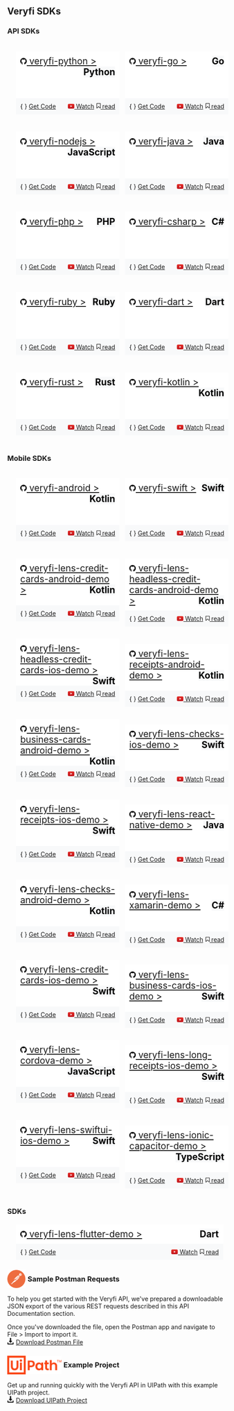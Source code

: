 ## Veryfi SDKs

### API SDKs

<div class="row" style="display: flex; flex-direction: row">
    <div class="col" style="display: flex; flex-direction: column; width: 50%">
        <div class="card" style="width: 95%; margin: 20px">
            <div class="card-body">
                <div style="background-color: white; padding: 10px; font-size: 21px; min-height: 88px">
                    <a class="card-title" href="https://github.com/veryfi/veryfi-python" target="_blank">
                        <img src="../assets/git-hub-icon.png" style="width: 15px" /> veryfi-python > </a>
                    <span class="card-text"
                        style="color: black;font-size: 21px; font-weight: bold; background-color: #f8f9fa;float: right">Python
                    </span>
                </div>
                <div style="background-color: #f8f9fa; padding: 10px">
                    <span style="color: black">{ </span><span>}</span>
                    <a href="https://github.com/veryfi/veryfi-python" class="btn btn-primary">Get Code</a>
                    <a href="https://www.veryfi.com/python" class="btn btn-primary" style="float: right">
                        <img src="../assets/bookmark-icon.png" style="width: 10px;"> read
                    </a>
                    <a href="https://www.youtube.com/watch?v=CwNkFxVEwuo&ab_channel=Veryfi" class="btn btn-primary"
                        style="float: right; margin-right: 5px">
                        <img src="../assets/youtube-icon.jpeg" style="width: 15px"> Watch
                    </a>
                </div>
            </div>
        </div>
        <div class="card" style="width: 95%; margin: 20px">
            <div class="card-body">
                <div style="background-color: white; padding: 10px; font-size: 21px; min-height: 88px">
                    <a class="card-title" href="https://github.com/veryfi/veryfi-nodejs" target="_blank">
                        <img src="../assets/git-hub-icon.png" style="width: 15px" /> veryfi-nodejs > </a>
                    <span class="card-text"
                        style="color: black;font-size: 21px; font-weight: bold; background-color: #f8f9fa;float: right">JavaScript
                    </span>
                </div>
                <div style="background-color: #f8f9fa; padding: 10px">
                    <span style="color: black">{ </span><span>}</span>
                    <a href="https://github.com/veryfi/veryfi-nodejs" class="btn btn-primary">Get Code</a>
                    <a href="https://www.veryfi.com/nodejs" class="btn btn-primary" style="float: right">
                        <img src="../assets/bookmark-icon.png" style="width: 10px;"> read
                    </a>
                    <a href="https://www.youtube.com/watch?v=PcJdgnvyfBc&ab_channel=Veryfi" class="btn btn-primary"
                        style="float: right; margin-right: 5px">
                        <img src="../assets/youtube-icon.jpeg" style="width: 15px"> Watch
                    </a>
                </div>
            </div>
        </div>
        <div class="card" style="width: 95%; margin: 20px">
            <div class="card-body">
                <div style="background-color: white; padding: 10px; font-size: 21px; min-height: 88px">
                    <a class="card-title" href="https://github.com/veryfi/veryfi-php" target="_blank">
                        <img src="../assets/git-hub-icon.png" style="width: 15px" /> veryfi-php > </a>
                    <span class="card-text"
                        style="color: black;font-size: 21px; font-weight: bold; background-color: #f8f9fa;float: right">PHP
                    </span>
                </div>
                <div style="background-color: #f8f9fa; padding: 10px">
                    <span style="color: black">{ </span><span>}</span>
                    <a href="https://github.com/veryfi/veryfi-php" class="btn btn-primary">Get Code</a>
                    <a href="https://www.veryfi.com/php" class="btn btn-primary" style="float: right">
                        <img src="../assets/bookmark-icon.png" style="width: 10px;"> read
                    </a>
                    <a href="https://www.youtube.com/watch?v=b_TQyj08Ffg&ab_channel=Veryfi" class="btn btn-primary"
                        style="float: right; margin-right: 5px">
                        <img src="../assets/youtube-icon.jpeg" style="width: 15px"> Watch
                    </a>
                </div>
            </div>
        </div>
        <div class="card" style="width: 95%; margin: 20px">
            <div class="card-body">
                <div style="background-color: white; padding: 10px; font-size: 21px; min-height: 88px">
                    <a class="card-title" href="https://github.com/veryfi/veryfi-ruby" target="_blank">
                        <img src="../assets/git-hub-icon.png" style="width: 15px" /> veryfi-ruby > </a>
                    <span class="card-text"
                        style="color: black;font-size: 21px; font-weight: bold; background-color: #f8f9fa;float: right">Ruby
                    </span>
                </div>
                <div style="background-color: #f8f9fa; padding: 10px">
                    <span style="color: black">{ </span><span>}</span>
                    <a href="https://github.com/veryfi/veryfi-ruby" class="btn btn-primary">Get Code</a>
                    <a href="https://www.veryfi.com/ruby" class="btn btn-primary" style="float: right">
                        <img src="../assets/bookmark-icon.png" style="width: 10px;"> read
                    </a>
                    <a href="https://www.youtube.com/watch?v=-x-eq4KQTAE&ab_channel=Veryfi" class="btn btn-primary"
                        style="float: right; margin-right: 5px">
                        <img src="../assets/youtube-icon.jpeg" style="width: 15px"> Watch
                    </a>
                </div>
            </div>
        </div>
        <div class="card" style="width: 95%; margin: 20px">
            <div class="card-body">
                <div style="background-color: white; padding: 10px; font-size: 21px; min-height: 88px">
                    <a class="card-title" href="https://github.com/veryfi/veryfi-rust" target="_blank">
                        <img src="../assets/git-hub-icon.png" style="width: 15px" /> veryfi-rust > </a>
                    <span class="card-text"
                        style="color: black;font-size: 21px; font-weight: bold; background-color: #f8f9fa;float: right">Rust
                    </span>
                </div>
                <div style="background-color: #f8f9fa; padding: 10px">
                    <span style="color: black">{ </span><span>}</span>
                    <a href="https://github.com/veryfi/veryfi-rust" class="btn btn-primary">Get Code</a>
                    <a href="https://www.veryfi.com/rust" class="btn btn-primary" style="float: right">
                        <img src="../assets/bookmark-icon.png" style="width: 10px;"> read
                    </a>
                    <a href="https://www.youtube.com/c/Veryfi/search" class="btn btn-primary"
                        style="float: right; margin-right: 5px">
                        <img src="../assets/youtube-icon.jpeg" style="width: 15px"> Watch
                    </a>
                </div>
            </div>
        </div>
    </div>
    <div class="col" style="display: flex; flex-direction: column; width: 50%">
        <div class="card" style="width: 95%; margin: 20px">
            <div class="card-body">
                <div style="background-color: white; padding: 10px; font-size: 21px; min-height: 88px">
                    <a class="card-title" href="https://github.com/veryfi/veryfi-go" target="_blank">
                        <img src="../assets/git-hub-icon.png" style="width: 15px" /> veryfi-go > </a>
                    <span class="card-text"
                        style="color: black;font-size: 21px; font-weight: bold; background-color: #f8f9fa;float: right">Go
                    </span>
                </div>
                <div style="background-color: #f8f9fa; padding: 10px">
                    <span style="color: black">{ </span><span>}</span>
                    <a href="https://github.com/veryfi/veryfi-go" class="btn btn-primary">Get Code</a>
                    <a href="https://www.veryfi.com/go" class="btn btn-primary" style="float: right">
                        <img src="../assets/bookmark-icon.png" style="width: 10px;"> read
                    </a>
                    <a href="https://www.youtube.com/watch?v=HK-7lvY5J9E&ab_channel=Veryfi" class="btn btn-primary"
                        style="float: right; margin-right: 5px">
                        <img src="../assets/youtube-icon.jpeg" style="width: 15px"> Watch
                    </a>
                </div>
            </div>
        </div>
        <div class="card" style="width: 95%; margin: 20px">
            <div class="card-body">
                <div style="background-color: white; padding: 10px; font-size: 21px; min-height: 88px">
                    <a class="card-title" href="https://github.com/veryfi/veryfi-java" target="_blank">
                        <img src="../assets/git-hub-icon.png" style="width: 15px" /> veryfi-java > </a>
                    <span class="card-text"
                        style="color: black;font-size: 21px; font-weight: bold; background-color: #f8f9fa;float: right">Java
                    </span>
                </div>
                <div style="background-color: #f8f9fa; padding: 10px">
                    <span style="color: black">{ </span><span>}</span>
                    <a href="https://github.com/veryfi/veryfi-java" class="btn btn-primary">Get Code</a>
                    <a href="https://www.veryfi.com/java" class="btn btn-primary" style="float: right">
                        <img src="../assets/bookmark-icon.png" style="width: 10px;"> read
                    </a>
                    <a href="https://www.youtube.com/c/Veryfi/search" class="btn btn-primary"
                        style="float: right; margin-right: 5px">
                        <img src="../assets/youtube-icon.jpeg" style="width: 15px"> Watch
                    </a>
                </div>
            </div>
        </div>
        <div class="card" style="width: 95%; margin: 20px">
            <div class="card-body">
                <div style="background-color: white; padding: 10px; font-size: 21px; min-height: 88px">
                    <a class="card-title" href="https://github.com/veryfi/veryfi-csharp" target="_blank">
                        <img src="../assets/git-hub-icon.png" style="width: 15px" /> veryfi-csharp > </a>
                    <span class="card-text"
                        style="color: black;font-size: 21px; font-weight: bold; background-color: #f8f9fa;float: right">C#
                    </span>
                </div>
                <div style="background-color: #f8f9fa; padding: 10px">
                    <span style="color: black">{ </span><span>}</span>
                    <a href="https://github.com/veryfi/veryfi-csharp" class="btn btn-primary">Get Code</a>
                    <a href="https://www.veryfi.com/csharp" class="btn btn-primary" style="float: right">
                        <img src="../assets/bookmark-icon.png" style="width: 10px;"> read
                    </a>
                    <a href="https://www.youtube.com/c/Veryfi/search" class="btn btn-primary"
                        style="float: right; margin-right: 5px">
                        <img src="../assets/youtube-icon.jpeg" style="width: 15px"> Watch
                    </a>
                </div>
            </div>
        </div>
        <div class="card" style="width: 95%; margin: 20px">
            <div class="card-body">
                <div style="background-color: white; padding: 10px; font-size: 21px; min-height: 88px">
                    <a class="card-title" href="https://github.com/veryfi/veryfi-dart" target="_blank">
                        <img src="../assets/git-hub-icon.png" style="width: 15px" /> veryfi-dart > </a>
                    <span class="card-text"
                        style="color: black;font-size: 21px; font-weight: bold; background-color: #f8f9fa;float: right">Dart
                    </span>
                </div>
                <div style="background-color: #f8f9fa; padding: 10px">
                    <span style="color: black">{ </span><span>}</span>
                    <a href="https://github.com/veryfi/veryfi-dart" class="btn btn-primary">Get Code</a>
                    <a href="https://www.veryfi.com/dart" class="btn btn-primary" style="float: right">
                        <img src="../assets/bookmark-icon.png" style="width: 10px;"> read
                    </a>
                    <a href="https://www.youtube.com/c/Veryfi/search" class="btn btn-primary"
                        style="float: right; margin-right: 5px">
                        <img src="../assets/youtube-icon.jpeg" style="width: 15px"> Watch
                    </a>
                </div>
            </div>
        </div>
        <div class="card" style="width: 95%; margin: 20px">
            <div class="card-body">
                <div style="background-color: white; padding: 10px; font-size: 21px; min-height: 88px">
                    <a class="card-title" href="https://github.com/veryfi/veryfi-kotlin" target="_blank">
                        <img src="../assets/git-hub-icon.png" style="width: 15px" /> veryfi-kotlin > </a>
                    <span class="card-text"
                        style="color: black;font-size: 21px; font-weight: bold; background-color: #f8f9fa;float: right">Kotlin
                    </span>
                </div>
                <div style="background-color: #f8f9fa; padding: 10px">
                    <span style="color: black">{ </span><span>}</span>
                    <a href="https://github.com/veryfi/veryfi-kotlin" class="btn btn-primary">Get Code</a>
                    <a href="https://www.veryfi.com/kotlin" class="btn btn-primary" style="float: right">
                        <img src="../assets/bookmark-icon.png" style="width: 10px;"> read
                    </a>
                    <a href="https://www.youtube.com/c/Veryfi/search" class="btn btn-primary"
                        style="float: right; margin-right: 5px">
                        <img src="../assets/youtube-icon.jpeg" style="width: 15px"> Watch
                    </a>
                </div>
            </div>
        </div>
    </div>
</div>

### Mobile SDKs

<div class="row" style="display: flex; flex-direction: row">
    <div class="col" style="display: flex; flex-direction: column; width: 50%">
        <div class="card" style="width: 95%; margin: 20px">
            <div class="card-body">
                <div style="background-color: white; padding: 10px; font-size: 21px; min-height: 88px">
                    <a class="card-title" href="https://github.com/veryfi/veryfi-android" target="_blank">
                        <img src="../assets/git-hub-icon.png" style="width: 15px" /> veryfi-android > </a>
                    <span class="card-text"
                        style="color: black;font-size: 21px; font-weight: bold; background-color: #f8f9fa;float: right">Kotlin
                    </span>
                </div>
                <div style="background-color: #f8f9fa; padding: 10px">
                    <span style="color: black">{ </span><span>}</span>
                    <a href="https://github.com/veryfi/veryfi-android" class="btn btn-primary">Get Code</a>
                    <a href="https://www.veryfi.com/android" class="btn btn-primary" style="float: right">
                        <img src="../assets/bookmark-icon.png" style="width: 10px;"> read
                    </a>
                    <a href="https://www.youtube.com/watch?v=QeMZxg2YlnI&ab_channel=Veryfi" class="btn btn-primary"
                        style="float: right; margin-right: 5px">
                        <img src="../assets/youtube-icon.jpeg" style="width: 15px"> Watch
                    </a>
                </div>
            </div>
        </div>
        <div class="card" style="width: 95%; margin: 20px">
            <div class="card-body">
                <div style="background-color: white; padding: 10px; font-size: 21px; min-height: 88px">
                    <a class="card-title" href="https://github.com/veryfi/veryfi-lens-credit-cards-android-demo"
                        target="_blank">
                        <img src="../assets/git-hub-icon.png" style="width: 15px" />
                        veryfi-lens-credit-cards-android-demo > </a>
                    <span class="card-text"
                        style="color: black;font-size: 21px; font-weight: bold; background-color: #f8f9fa;float: right">Kotlin
                    </span>
                </div>
                <div style="background-color: #f8f9fa; padding: 10px">
                    <span style="color: black">{ </span><span>}</span>
                    <a href="https://github.com/veryfi/veryfi-lens-credit-cards-android-demo"
                        class="btn btn-primary">Get Code</a>
                    <a href="https://www.veryfi.com/lens" class="btn btn-primary" style="float: right">
                        <img src="../assets/bookmark-icon.png" style="width: 10px;"> read
                    </a>
                    <a href="https://www.youtube.com/watch?v=QeMZxg2YlnI&ab_channel=Veryfi" class="btn btn-primary"
                        style="float: right; margin-right: 5px">
                        <img src="../assets/youtube-icon.jpeg" style="width: 15px"> Watch
                    </a>
                </div>
            </div>
        </div>
        <div class="card" style="width: 95%; margin: 20px">
            <div class="card-body">
                <div style="background-color: white; padding: 10px; font-size: 21px; min-height: 88px">
                    <a class="card-title" href="https://github.com/veryfi/veryfi-lens-headless-credit-cards-ios-demo"
                        target="_blank">
                        <img src="../assets/git-hub-icon.png" style="width: 15px" />
                        veryfi-lens-headless-credit-cards-ios-demo > </a>
                    <span class="card-text"
                        style="color: black;font-size: 21px; font-weight: bold; background-color: #f8f9fa;float: right">Swift
                    </span>
                </div>
                <div style="background-color: #f8f9fa; padding: 10px">
                    <span style="color: black">{ </span><span>}</span>
                    <a href="https://github.com/veryfi/veryfi-lens-headless-credit-cards-ios-demo"
                        class="btn btn-primary">Get Code</a>
                    <a href="https://www.veryfi.com/lens" class="btn btn-primary" style="float: right">
                        <img src="../assets/bookmark-icon.png" style="width: 10px;"> read
                    </a>
                    <a href="https://www.youtube.com/watch?v=QeMZxg2YlnI&ab_channel=Veryfi" class="btn btn-primary"
                        style="float: right; margin-right: 5px">
                        <img src="../assets/youtube-icon.jpeg" style="width: 15px"> Watch
                    </a>
                </div>
            </div>
        </div>
        <div class="card" style="width: 95%; margin: 20px">
            <div class="card-body">
                <div style="background-color: white; padding: 10px; font-size: 21px; min-height: 88px">
                    <a class="card-title" href="https://github.com/veryfi/veryfi-lens-business-cards-android-demo"
                        target="_blank">
                        <img src="../assets/git-hub-icon.png" style="width: 15px" />
                        veryfi-lens-business-cards-android-demo > </a>
                    <span class="card-text"
                        style="color: black;font-size: 21px; font-weight: bold; background-color: #f8f9fa;float: right">Kotlin
                    </span>
                </div>
                <div style="background-color: #f8f9fa; padding: 10px">
                    <span style="color: black">{ </span><span>}</span>
                    <a href="https://github.com/veryfi/veryfi-lens-business-cards-android-demo"
                        class="btn btn-primary">Get Code</a>
                    <a href="https://www.veryfi.com/lens" class="btn btn-primary" style="float: right">
                        <img src="../assets/bookmark-icon.png" style="width: 10px;"> read
                    </a>
                    <a href="https://www.youtube.com/watch?v=QeMZxg2YlnI&ab_channel=Veryfi" class="btn btn-primary"
                        style="float: right; margin-right: 5px">
                        <img src="../assets/youtube-icon.jpeg" style="width: 15px"> Watch
                    </a>
                </div>
            </div>
        </div>
        <div class="card" style="width: 95%; margin: 20px">
            <div class="card-body">
                <div style="background-color: white; padding: 10px; font-size: 21px; min-height: 88px">
                    <a class="card-title" href="https://github.com/veryfi/veryfi-lens-receipts-ios-demo"
                        target="_blank">
                        <img src="../assets/git-hub-icon.png" style="width: 15px" /> veryfi-lens-receipts-ios-demo > </a>
                    <span class="card-text"
                        style="color: black;font-size: 21px; font-weight: bold; background-color: #f8f9fa;float: right">Swift
                    </span>
                </div>
                <div style="background-color: #f8f9fa; padding: 10px">
                    <span style="color: black">{ </span><span>}</span>
                    <a href="https://github.com/veryfi/veryfi-lens-receipts-ios-demo" class="btn btn-primary">Get
                        Code</a>
                    <a href="https://www.veryfi.com/lens" class="btn btn-primary" style="float: right">
                        <img src="../assets/bookmark-icon.png" style="width: 10px;"> read
                    </a>
                    <a href="https://www.youtube.com/watch?v=QeMZxg2YlnI&ab_channel=Veryfi" class="btn btn-primary"
                        style="float: right; margin-right: 5px">
                        <img src="../assets/youtube-icon.jpeg" style="width: 15px"> Watch
                    </a>
                </div>
            </div>
        </div>
        <div class="card" style="width: 95%; margin: 20px">
            <div class="card-body">
                <div style="background-color: white; padding: 10px; font-size: 21px; min-height: 88px">
                    <a class="card-title" href="https://github.com/veryfi/veryfi-lens-checks-android-demo"
                        target="_blank">
                        <img src="../assets/git-hub-icon.png" style="width: 15px" /> veryfi-lens-checks-android-demo >
                    </a>
                    <span class="card-text"
                        style="color: black;font-size: 21px; font-weight: bold; background-color: #f8f9fa;float: right">Kotlin
                    </span>
                </div>
                <div style="background-color: #f8f9fa; padding: 10px">
                    <span style="color: black">{ </span><span>}</span>
                    <a href="https://github.com/veryfi/veryfi-lens-checks-android-demo" class="btn btn-primary">Get
                        Code</a>
                    <a href="https://www.veryfi.com/lens" class="btn btn-primary" style="float: right">
                        <img src="../assets/bookmark-icon.png" style="width: 10px;"> read
                    </a>
                    <a href="https://www.youtube.com/watch?v=QeMZxg2YlnI&ab_channel=Veryfi" class="btn btn-primary"
                        style="float: right; margin-right: 5px">
                        <img src="../assets/youtube-icon.jpeg" style="width: 15px"> Watch
                    </a>
                </div>
            </div>
        </div>
        <div class="card" style="width: 95%; margin: 20px">
            <div class="card-body">
                <div style="background-color: white; padding: 10px; font-size: 21px; min-height: 88px">
                    <a class="card-title" href="https://github.com/veryfi/veryfi-lens-credit-cards-ios-demo"
                        target="_blank">
                        <img src="../assets/git-hub-icon.png" style="width: 15px" /> veryfi-lens-credit-cards-ios-demo >
                    </a>
                    <span class="card-text"
                        style="color: black;font-size: 21px; font-weight: bold; background-color: #f8f9fa;float: right">Swift
                    </span>
                </div>
                <div style="background-color: #f8f9fa; padding: 10px">
                    <span style="color: black">{ </span><span>}</span>
                    <a href="https://github.com/veryfi/veryfi-lens-credit-cards-ios-demo" class="btn btn-primary">Get
                        Code</a>
                    <a href="https://www.veryfi.com/lens" class="btn btn-primary" style="float: right">
                        <img src="../assets/bookmark-icon.png" style="width: 10px;"> read
                    </a>
                    <a href="https://www.youtube.com/watch?v=QeMZxg2YlnI&ab_channel=Veryfi" class="btn btn-primary"
                        style="float: right; margin-right: 5px">
                        <img src="../assets/youtube-icon.jpeg" style="width: 15px"> Watch
                    </a>
                </div>
            </div>
        </div>
        <div class="card" style="width: 95%; margin: 20px">
            <div class="card-body">
                <div style="background-color: white; padding: 10px; font-size: 21px; min-height: 88px">
                    <a class="card-title" href="https://github.com/veryfi/veryfi-lens-cordova-demo" target="_blank">
                        <img src="../assets/git-hub-icon.png" style="width: 15px" /> veryfi-lens-cordova-demo > </a>
                    <span class="card-text"
                        style="color: black;font-size: 21px; font-weight: bold; background-color: #f8f9fa;float: right">JavaScript
                    </span>
                </div>
                <div style="background-color: #f8f9fa; padding: 10px">
                    <span style="color: black">{ </span><span>}</span>
                    <a href="https://github.com/veryfi/veryfi-lens-cordova-demo" class="btn btn-primary">Get Code</a>
                    <a href="https://www.veryfi.com/lens" class="btn btn-primary" style="float: right">
                        <img src="../assets/bookmark-icon.png" style="width: 10px;"> read
                    </a>
                    <a href="https://www.youtube.com/watch?v=QeMZxg2YlnI&ab_channel=Veryfi" class="btn btn-primary"
                        style="float: right; margin-right: 5px">
                        <img src="../assets/youtube-icon.jpeg" style="width: 15px"> Watch
                    </a>
                </div>
            </div>
        </div>
        <div class="card" style="width: 95%; margin: 20px">
            <div class="card-body">
                <div style="background-color: white; padding: 10px; font-size: 21px; min-height: 88px">
                    <a class="card-title" href="https://github.com/veryfi/veryfi-lens-swiftui-ios-demo" target="_blank">
                        <img src="../assets/git-hub-icon.png" style="width: 15px" /> veryfi-lens-swiftui-ios-demo > </a>
                    <span class="card-text"
                        style="color: black;font-size: 21px; font-weight: bold; background-color: #f8f9fa;float: right">Swift
                    </span>
                </div>
                <div style="background-color: #f8f9fa; padding: 10px">
                    <span style="color: black">{ </span><span>}</span>
                    <a href="https://github.com/veryfi/veryfi-lens-swiftui-ios-demo" class="btn btn-primary">Get
                        Code</a>
                    <a href="https://www.veryfi.com/lens" class="btn btn-primary" style="float: right">
                        <img src="../assets/bookmark-icon.png" style="width: 10px;"> read
                    </a>
                    <a href="https://www.youtube.com/watch?v=QeMZxg2YlnI&ab_channel=Veryfi" class="btn btn-primary"
                        style="float: right; margin-right: 5px">
                        <img src="../assets/youtube-icon.jpeg" style="width: 15px"> Watch
                    </a>
                </div>
            </div>
        </div>
    </div>
    <div class="col" style="display: flex; flex-direction: column; width: 50%">
        <div class="card" style="width: 95%; margin: 20px">
            <div class="card-body">
                <div style="background-color: white; padding: 10px; font-size: 21px; min-height: 88px">
                    <a class="card-title" href="https://github.com/veryfi/veryfi-swift" target="_blank">
                        <img src="../assets/git-hub-icon.png" style="width: 15px" /> veryfi-swift > </a>
                    <span class="card-text"
                        style="color: black;font-size: 21px; font-weight: bold; background-color: #f8f9fa;float: right">Swift
                    </span>
                </div>
                <div style="background-color: #f8f9fa; padding: 10px">
                    <span style="color: black">{ </span><span>}</span>
                    <a href="https://github.com/veryfi/veryfi-swift" class="btn btn-primary">Get Code</a>
                    <a href="https://www.veryfi.com/swift" class="btn btn-primary" style="float: right">
                        <img src="../assets/bookmark-icon.png" style="width: 10px;"> read
                    </a>
                    <a href="https://www.youtube.com/watch?v=QeMZxg2YlnI&ab_channel=Veryfi" class="btn btn-primary"
                        style="float: right; margin-right: 5px">
                        <img src="../assets/youtube-icon.jpeg" style="width: 15px"> Watch
                    </a>
                </div>
            </div>
        </div>
        <div class="card" style="width: 95%; margin: 20px">
            <div class="card-body">
                <div style="background-color: white; padding: 10px; font-size: 21px; min-height: 88px">
                    <a class="card-title"
                        href="https://github.com/veryfi/veryfi-lens-headless-credit-cards-android-demo" target="_blank">
                        <img src="../assets/git-hub-icon.png" style="width: 15px" />
                        veryfi-lens-headless-credit-cards-android-demo > </a>
                    <span class="card-text"
                        style="color: black;font-size: 21px; font-weight: bold; background-color: #f8f9fa;float: right">Kotlin
                    </span>
                </div>
                <div style="background-color: #f8f9fa; padding: 10px">
                    <span style="color: black">{ </span><span>}</span>
                    <a href="https://github.com/veryfi/veryfi-lens-headless-credit-cards-android-demo"
                        class="btn btn-primary">Get Code</a>
                    <a href="https://www.veryfi.com/lens" class="btn btn-primary" style="float: right">
                        <img src="../assets/bookmark-icon.png" style="width: 10px;"> read
                    </a>
                    <a href="https://www.youtube.com/watch?v=QeMZxg2YlnI&ab_channel=Veryfi" class="btn btn-primary"
                        style="float: right; margin-right: 5px">
                        <img src="../assets/youtube-icon.jpeg" style="width: 15px"> Watch
                    </a>
                </div>
            </div>
        </div>
        <div class="card" style="width: 95%; margin: 20px">
            <div class="card-body">
                <div style="background-color: white; padding: 10px; font-size: 21px; min-height: 88px">
                    <a class="card-title" href="https://github.com/veryfi/veryfi-lens-receipts-android-demo"
                        target="_blank">
                        <img src="../assets/git-hub-icon.png" style="width: 15px" /> veryfi-lens-receipts-android-demo >
                    </a>
                    <span class="card-text"
                        style="color: black;font-size: 21px; font-weight: bold; background-color: #f8f9fa;float: right">Kotlin
                    </span>
                </div>
                <div style="background-color: #f8f9fa; padding: 10px">
                    <span style="color: black">{ </span><span>}</span>
                    <a href="https://github.com/veryfi/veryfi-lens-receipts-android-demo" class="btn btn-primary">Get
                        Code</a>
                    <a href="https://www.veryfi.com/lens" class="btn btn-primary" style="float: right">
                        <img src="../assets/bookmark-icon.png" style="width: 10px;"> read
                    </a>
                    <a href="https://www.youtube.com/watch?v=QeMZxg2YlnI&ab_channel=Veryfi" class="btn btn-primary"
                        style="float: right; margin-right: 5px">
                        <img src="../assets/youtube-icon.jpeg" style="width: 15px"> Watch
                    </a>
                </div>
            </div>
        </div>
        <div class="card" style="width: 95%; margin: 20px">
            <div class="card-body">
                <div style="background-color: white; padding: 10px; font-size: 21px; min-height: 88px">
                    <a class="card-title" href="https://github.com/veryfi/veryfi-lens-checks-ios-demo" target="_blank">
                        <img src="../assets/git-hub-icon.png" style="width: 15px" /> veryfi-lens-checks-ios-demo > </a>
                    <span class="card-text"
                        style="color: black;font-size: 21px; font-weight: bold; background-color: #f8f9fa;float: right">Swift
                    </span>
                </div>
                <div style="background-color: #f8f9fa; padding: 10px">
                    <span style="color: black">{ </span><span>}</span>
                    <a href="https://github.com/veryfi/veryfi-lens-checks-ios-demo" class="btn btn-primary">Get Code</a>
                    <a href="https://www.veryfi.com/lens" class="btn btn-primary" style="float: right">
                        <img src="../assets/bookmark-icon.png" style="width: 10px;"> read
                    </a>
                    <a href="https://www.youtube.com/watch?v=QeMZxg2YlnI&ab_channel=Veryfi" class="btn btn-primary"
                        style="float: right; margin-right: 5px">
                        <img src="../assets/youtube-icon.jpeg" style="width: 15px"> Watch
                    </a>
                </div>
            </div>
        </div>
        <div class="card" style="width: 95%; margin: 20px">
            <div class="card-body">
                <div style="background-color: white; padding: 10px; font-size: 21px; min-height: 88px">
                    <a class="card-title" href="https://github.com/veryfi/veryfi-lens-react-native-demo"
                        target="_blank">
                        <img src="../assets/git-hub-icon.png" style="width: 15px" /> veryfi-lens-react-native-demo > </a>
                    <span class="card-text"
                        style="color: black;font-size: 21px; font-weight: bold; background-color: #f8f9fa;float: right">Java
                    </span>
                </div>
                <div style="background-color: #f8f9fa; padding: 10px">
                    <span style="color: black">{ </span><span>}</span>
                    <a href="https://github.com/veryfi/veryfi-lens-react-native-demo" class="btn btn-primary">Get
                        Code</a>
                    <a href="https://www.veryfi.com/lens" class="btn btn-primary" style="float: right">
                        <img src="../assets/bookmark-icon.png" style="width: 10px;"> read
                    </a>
                    <a href="https://www.youtube.com/watch?v=QeMZxg2YlnI&ab_channel=Veryfi" class="btn btn-primary"
                        style="float: right; margin-right: 5px">
                        <img src="../assets/youtube-icon.jpeg" style="width: 15px"> Watch
                    </a>
                </div>
            </div>
        </div>
        <div class="card" style="width: 95%; margin: 20px">
            <div class="card-body">
                <div style="background-color: white; padding: 10px; font-size: 21px; min-height: 88px">
                    <a class="card-title" href="https://github.com/veryfi/veryfi-lens-xamarin-demo" target="_blank">
                        <img src="../assets/git-hub-icon.png" style="width: 15px" /> veryfi-lens-xamarin-demo > </a>
                    <span class="card-text"
                        style="color: black;font-size: 21px; font-weight: bold; background-color: #f8f9fa;float: right">C#
                    </span>
                </div>
                <div style="background-color: #f8f9fa; padding: 10px">
                    <span style="color: black">{ </span><span>}</span>
                    <a href="https://github.com/veryfi/veryfi-lens-xamarin-demo" class="btn btn-primary">Get
                        Code</a>
                    <a href="https://www.veryfi.com/lens" class="btn btn-primary" style="float: right">
                        <img src="../assets/bookmark-icon.png" style="width: 10px;"> read
                    </a>
                    <a href="https://www.youtube.com/watch?v=QeMZxg2YlnI&ab_channel=Veryfi" class="btn btn-primary"
                        style="float: right; margin-right: 5px">
                        <img src="../assets/youtube-icon.jpeg" style="width: 15px"> Watch
                    </a>
                </div>
            </div>
        </div>
        <div class="card" style="width: 95%; margin: 20px">
            <div class="card-body">
                <div style="background-color: white; padding: 10px; font-size: 21px; min-height: 88px">
                    <a class="card-title" href="https://github.com/veryfi/veryfi-lens-business-cards-ios-demo"
                        target="_blank">
                        <img src="../assets/git-hub-icon.png" style="width: 15px" /> veryfi-lens-business-cards-ios-demo
                        > </a>
                    <span class="card-text"
                        style="color: black;font-size: 21px; font-weight: bold; background-color: #f8f9fa;float: right">Swift
                    </span>
                </div>
                <div style="background-color: #f8f9fa; padding: 10px">
                    <span style="color: black">{ </span><span>}</span>
                    <a href="https://github.com/veryfi/veryfi-lens-business-cards-ios-demo" class="btn btn-primary">Get
                        Code</a>
                    <a href="https://www.veryfi.com/lens" class="btn btn-primary" style="float: right">
                        <img src="../assets/bookmark-icon.png" style="width: 10px;"> read
                    </a>
                    <a href="https://www.youtube.com/watch?v=QeMZxg2YlnI&ab_channel=Veryfi" class="btn btn-primary"
                        style="float: right; margin-right: 5px">
                        <img src="../assets/youtube-icon.jpeg" style="width: 15px"> Watch
                    </a>
                </div>
            </div>
        </div>
        <div class="card" style="width: 95%; margin: 20px">
            <div class="card-body">
                <div style="background-color: white; padding: 10px; font-size: 21px; min-height: 88px">
                    <a class="card-title" href="https://github.com/veryfi/veryfi-lens-long-receipts-ios-demo"
                        target="_blank">
                        <img src="../assets/git-hub-icon.png" style="width: 15px" /> veryfi-lens-long-receipts-ios-demo >
                    </a>
                    <span class="card-text"
                        style="color: black;font-size: 21px; font-weight: bold; background-color: #f8f9fa;float: right">Swift
                    </span>
                </div>
                <div style="background-color: #f8f9fa; padding: 10px">
                    <span style="color: black">{ </span><span>}</span>
                    <a href="https://github.com/veryfi/veryfi-lens-long-receipts-ios-demo" class="btn btn-primary">Get
                        Code</a>
                    <a href="https://www.veryfi.com/lens" class="btn btn-primary" style="float: right">
                        <img src="../assets/bookmark-icon.png" style="width: 10px;"> read
                    </a>
                    <a href="https://www.youtube.com/watch?v=QeMZxg2YlnI&ab_channel=Veryfi" class="btn btn-primary"
                        style="float: right; margin-right: 5px">
                        <img src="../assets/youtube-icon.jpeg" style="width: 15px"> Watch
                    </a>
                </div>
            </div>
        </div>
        <div class="card" style="width: 95%; margin: 20px">
            <div class="card-body">
                <div style="background-color: white; padding: 10px; font-size: 21px; min-height: 88px">
                    <a class="card-title" href="https://github.com/veryfi/veryfi-lens-ionic-capacitor-demo"
                        target="_blank">
                        <img src="../assets/git-hub-icon.png" style="width: 15px" /> veryfi-lens-ionic-capacitor-demo >
                    </a>
                    <span class="card-text"
                        style="color: black;font-size: 21px; font-weight: bold; background-color: #f8f9fa;float: right">TypeScript
                    </span>
                </div>
                <div style="background-color: #f8f9fa; padding: 10px">
                    <span style="color: black">{ </span><span>}</span>
                    <a href="https://github.com/veryfi/veryfi-lens-ionic-capacitor-demo" class="btn btn-primary">Get
                        Code</a>
                    <a href="https://www.veryfi.com/lens" class="btn btn-primary" style="float: right">
                        <img src="../assets/bookmark-icon.png" style="width: 10px;"> read
                    </a>
                    <a href="https://www.youtube.com/watch?v=QeMZxg2YlnI&ab_channel=Veryfi" class="btn btn-primary"
                        style="float: right; margin-right: 5px">
                        <img src="../assets/youtube-icon.jpeg" style="width: 15px"> Watch
                    </a>
                </div>
            </div>
        </div>
    </div>
</div>

### SDKs

<div class="card" style="width: 95%; margin: 20px">
    <div class="card-body">
        <div style="background-color: white; padding: 10px; font-size: 21px">
            <a class="card-title" href="https://github.com/veryfi/veryfi-lens-flutter-demo"
                target="_blank">
                <img src="../assets/git-hub-icon.png" style="width: 15px" /> veryfi-lens-flutter-demo >
            </a>
            <span class="card-text"
                style="color: black;font-size: 21px; font-weight: bold; background-color: #f8f9fa;float: right">Dart
            </span>
        </div>
        <div style="background-color: #f8f9fa; padding: 10px">
            <span style="color: black">{ </span><span>}</span>
            <a href="https://github.com/veryfi/veryfi-lens-flutter-demo" class="btn btn-primary">Get
                Code</a>
            <a href="https://www.veryfi.com/lens" class="btn btn-primary" style="float: right">
                <img src="../assets/bookmark-icon.png" style="width: 10px;"> read
            </a>
            <a href="https://www.youtube.com/watch?v=QeMZxg2YlnI&ab_channel=Veryfi" class="btn btn-primary"
                style="float: right; margin-right: 5px">
                <img src="../assets/youtube-icon.jpeg" style="width: 15px"> Watch
            </a>
        </div>
    </div>
</div>


<h3 style="display:flex; align-items: center"> <img src="../assets/postman-icon-v2.webp" style="width: 42px; margin-right: 5px" /> 
Sample Postman Requests</h3>

To help you get started with the Veryfi API, we've prepared a downloadable JSON export of the various REST requests described in this API Documentation section.

Once you've downloaded the file, open the Postman app and navigate to File > Import to import it.
<a download="veryfi-api-postman.json" href="./assets/veryfi-api-postman.json" title="veryfi-api-postman" style="display: block">
<img src="../assets/download-icon.png" style="width:15px; margin-right:5px">Download Postman File</a>

<h3 style="display:flex; align-items: center"><img src="../assets/UiPath_Logo.png" style="width: 125px; margin-right: 5px">Example Project</h3>
Get up and running quickly with the Veryfi API in UIPath with this example UIPath project.
<a download="veryfi-api-postman.json" href="https://hub.veryfi.com/api/uipath-example-project/" title="veryfi-api-postman" style="display: block">
<img src="../assets/download-icon.png" style="width:15px; margin-right:5px">Download UIPath Project
</a>